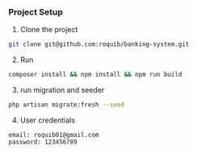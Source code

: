 ### Project Setup

1. Clone the project

```bash
git clone git@github.com:roquib/banking-system.git
```

2. Run

```bash
composer install && npm install && npm run build
```

3. run migration and seeder

```bash
php artisan migrate:fresh --seed
```

4. User credentials

```
email: roquib01@gmail.com
password: 123456789
```

